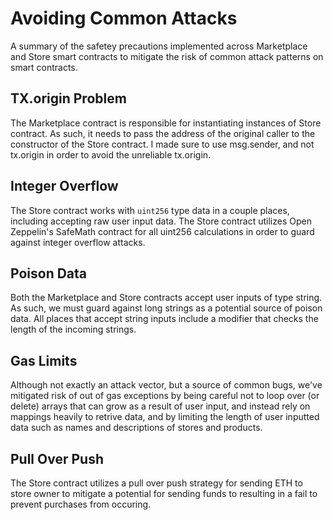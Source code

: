 # Avoiding Common Attacks
A summary of the safetey precautions implemented across Marketplace and Store smart contracts to mitigate the risk of common attack patterns on smart contracts.

## TX.origin Problem
The Marketplace contract is responsible for instantiating instances of Store contract. As such, it needs to pass the address of the original caller 
to the constructor of the Store contract. I made sure to use msg.sender, and not tx.origin in order to avoid the unreliable tx.origin.

## Integer Overflow
The Store contract works with `uint256` type data in a couple places, including accepting raw user input data. 
The Store contract utilizes Open Zeppelin's SafeMath contract for all uint256 calculations in order to guard against integer overflow attacks.

## Poison Data
Both the Marketplace and Store contracts accept user inputs of type string. As such, we must guard against long strings
 as a potential source of poison data. All places that accept string inputs include a modifier that checks the length of the incoming strings.

## Gas Limits
Although not exactly an attack vector, but a source of common bugs, we've mitigated risk of out of gas exceptions 
by being careful not to loop over (or delete) arrays that can grow as a result of user input, and instead rely on mappings heavily to 
retrive data, and by limiting the length of user inputted data such as names and descriptions of stores and products.

## Pull Over Push
The Store contract utilizes a pull over push strategy for sending ETH to store owner to mitigate a potential for sending funds to resulting in a 
fail to prevent purchases from occuring. 
